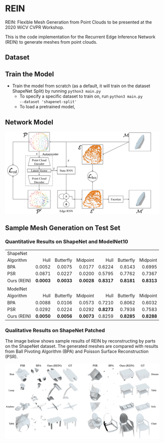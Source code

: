 # REIN
REIN: Flexible Mesh Generation from Point Clouds to be presented at the 2020 WiCV CVPR Workshop.

This is the code implementation for the Recurrent Edge Inference Network (REIN) to generate meshes from point clouds.

## Dataset

## Train the Model
- Train the model from scratch (as a default, it will train on the dataset ShapeNet Split) by running <code>python3 main.py</code>
  - To specify a specific dataset to train on, run <code>python3 main.py --dataset 'shapenet-split'</code>
  - To load a pretrained model, 

## Network Model
![network architecture of REIN](https://github.com/rangeldaroya/rein/blob/master/images/network_architecture.png)
## Sample Mesh Generation on Test Set

### Quantitative Results on ShapeNet and ModelNet10
|             |            |            |            |            |            |            |
| :---------- | ---------: | ---------: | ---------: | ---------: | ---------: | ---------: |
|                                    ShapeNet                                               |
| Algorithm   |       Hull |  Butterfly |   Midpoint |       Hull |  Butterfly |   Midpoint |
| BPA         |     0.0052 |     0.0075 |     0.0177 |     0.6224 |     0.8143 |     0.6995 |
| PSR         |     0.0871 |     0.0227 |     0.0200 |     0.5795 |     0.7762 |     0.7367 |
| Ours (REIN) | **0.0003** | **0.0033** | **0.0028** | **0.8317** | **0.8181** | **0.8313** |
|             |            |            |            |            |            |            |
|               ModelNet                                                                    |
| Algorithm   |       Hull |  Butterfly |   Midpoint |       Hull |  Butterfly |   Midpoint |
| BPA         |     0.0088 |     0.0106 |     0.0573 |     0.7210 |     0.8062 |     0.6032 |
| PSR         |     0.0292 |     0.0224 |     0.0292 | **0.8273** |     0.7938 |     0.7583 |
| Ours (REIN) | **0.0050** | **0.0056** | **0.0073** |     0.8259 | **0.8285** | **0.8288** |

### Qualitative Results on ShapeNet Patched

The image below shows sample results of REIN by reconstructing by parts on the ShapeNet dataset. The generated meshes are compared with results from Ball Pivoting Algorithm (BPA) and Poisson Surface Reconstruction (PSR).

![sample results on shapenet patched](https://github.com/rangeldaroya/rein/blob/master/images/patching_blender_shapeNet_results.png)
